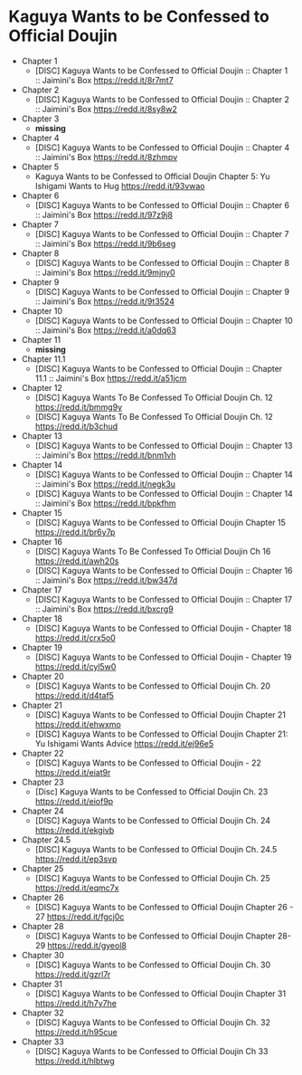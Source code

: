 # Kaguya Wants to be Confessed to Official Doujin

- Chapter 1
  - [DISC] Kaguya Wants to be Confessed to Official Doujin :: Chapter 1 :: Jaimini's Box <https://redd.it/8r7mt7>
- Chapter 2
  - [DISC] Kaguya Wants to be Confessed to Official Doujin :: Chapter 2 :: Jaimini's Box <https://redd.it/8sy8w2>
- Chapter 3
  - **missing**
- Chapter 4
  - [DISC] Kaguya Wants to be Confessed to Official Doujin :: Chapter 4 :: Jaimini's Box <https://redd.it/8zhmpv>
- Chapter 5
  - Kaguya Wants to be Confessed to Official Doujin Chapter 5: Yu Ishigami Wants to Hug <https://redd.it/93vwao>
- Chapter 6
  - [DISC] Kaguya Wants to be Confessed to Official Doujin :: Chapter 6 :: Jaimini's Box <https://redd.it/97z9j8>
- Chapter 7
  - [DISC] Kaguya Wants to be Confessed to Official Doujin :: Chapter 7 :: Jaimini's Box <https://redd.it/9b6seg>
- Chapter 8
  - [DISC] Kaguya Wants to be Confessed to Official Doujin :: Chapter 8 :: Jaimini's Box <https://redd.it/9mjny0>
- Chapter 9
  - [DISC] Kaguya Wants to be Confessed to Official Doujin :: Chapter 9 :: Jaimini's Box <https://redd.it/9t3524>
- Chapter 10
  - [DISC] Kaguya Wants to be Confessed to Official Doujin :: Chapter 10 :: Jaimini's Box <https://redd.it/a0dq63>
- Chapter 11
  - **missing**
- Chapter 11.1
  - [DISC] Kaguya Wants to be Confessed to Official Doujin :: Chapter 11.1 :: Jaimini's Box <https://redd.it/a51jcm>
- Chapter 12
  - [DISC] Kaguya Wants To Be Confessed To Official Doujin Ch. 12 <https://redd.it/bmmg9y>
  - [DISC] Kaguya Wants To Be Confessed To Official Doujin Ch. 12 <https://redd.it/b3chud>
- Chapter 13
  - [DISC] Kaguya Wants to be Confessed to Official Doujin :: Chapter 13 :: Jaimini's Box <https://redd.it/bnm1vh>
- Chapter 14
  - [DISC] Kaguya Wants to be Confessed to Official Doujin :: Chapter 14 :: Jaimini's Box <https://redd.it/negk3u>
  - [DISC] Kaguya Wants to be Confessed to Official Doujin :: Chapter 14 :: Jaimini's Box <https://redd.it/bpkfhm>
- Chapter 15
  - [DISC] Kaguya Wants to be Confessed to Official Doujin Chapter 15 <https://redd.it/br6y7p>
- Chapter 16
  - [DISC] Kaguya Wants To Be Confessed To Official Doujin Ch 16 <https://redd.it/awh20s>
  - [DISC] Kaguya Wants to be Confessed to Official Doujin :: Chapter 16 :: Jaimini's Box <https://redd.it/bw347d>
- Chapter 17
  - [DISC] Kaguya Wants to be Confessed to Official Doujin :: Chapter 17 :: Jaimini's Box <https://redd.it/bxcrg9>
- Chapter 18
  - [DISC] Kaguya Wants to be Confessed to Official Doujin - Chapter 18 <https://redd.it/crx5o0>
- Chapter 19
  - [DISC] Kaguya Wants to be Confessed to Official Doujin - Chapter 19 <https://redd.it/cyl5w0>
- Chapter 20
  - [DISC] Kaguya Wants to be Confessed to Official Doujin Ch. 20 <https://redd.it/d4taf5>
- Chapter 21
  - [DISC] Kaguya Wants to be Confessed to Official Doujin Chapter 21 <https://redd.it/ehwxmo>
  - [DISC] Kaguya Wants to be Confessed to Official Doujin Chapter 21: Yu Ishigami Wants Advice <https://redd.it/ej96e5>
- Chapter 22
  - [DISC] Kaguya Wants to be Confessed to Official Doujin - 22 <https://redd.it/eiat9r>
- Chapter 23
  - [Disc] Kaguya Wants to be Confessed to Official Doujin Ch. 23 <https://redd.it/eiof9p>
- Chapter 24
  - [DISC] Kaguya Wants to be Confessed to Official Doujin Ch. 24 <https://redd.it/ekgivb>
- Chapter 24.5
  - [DISC] Kaguya Wants to be Confessed to Official Doujin Ch. 24.5 <https://redd.it/ep3svp>
- Chapter 25
  - [DISC] Kaguya Wants to be Confessed to Official Doujin Ch. 25 <https://redd.it/eqmc7x>
- Chapter 26
  - [DISC] Kaguya Wants to be Confessed to Official Doujin Chapter 26 - 27 <https://redd.it/fgcj0c>
- Chapter 28
  - [DISC] Kaguya Wants to be Confessed to Official Doujin Chapter 28-29 <https://redd.it/gyeol8>
- Chapter 30
  - [DISC] Kaguya Wants to be Confessed to Official Doujin Ch. 30 <https://redd.it/gzrl7r>
- Chapter 31
  - [DISC] Kaguya Wants to be Confessed to Official Doujin Chapter 31 <https://redd.it/h7y7he>
- Chapter 32
  - [DISC] Kaguya Wants to be Confessed to Official Doujin Ch. 32 <https://redd.it/h95cue>
- Chapter 33
  - [DISC] Kaguya Wants to be Confessed to Official Doujin Ch 33 <https://redd.it/hlbtwg>
